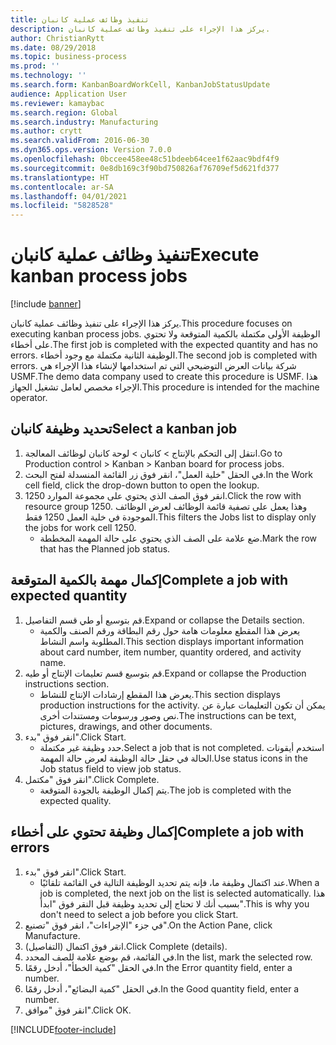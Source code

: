 ```yaml
---
title: تنفيذ وظائف عملية كانبان
description: يركز هذا الإجراء على تنفيذ وظائف عملية كانبان.
author: ChristianRytt
ms.date: 08/29/2018
ms.topic: business-process
ms.prod: ''
ms.technology: ''
ms.search.form: KanbanBoardWorkCell, KanbanJobStatusUpdate
audience: Application User
ms.reviewer: kamaybac
ms.search.region: Global
ms.search.industry: Manufacturing
ms.author: crytt
ms.search.validFrom: 2016-06-30
ms.dyn365.ops.version: Version 7.0.0
ms.openlocfilehash: 0bccee458ee48c51bdeeb64cee1f62aac9bdf4f9
ms.sourcegitcommit: 0e8db169c3f90bd750826af76709ef5d621fd377
ms.translationtype: HT
ms.contentlocale: ar-SA
ms.lasthandoff: 04/01/2021
ms.locfileid: "5828528"
---
```

# <a name="execute-kanban-process-jobs"></a><span data-ttu-id="24326-103">تنفيذ وظائف عملية كانبان</span><span class="sxs-lookup"><span data-stu-id="24326-103">Execute kanban process jobs</span></span>

[!include [banner](../../includes/banner.md)]

<span data-ttu-id="24326-104">يركز هذا الإجراء على تنفيذ وظائف عملية كانبان.</span><span class="sxs-lookup"><span data-stu-id="24326-104">This procedure focuses on executing kanban process jobs.</span></span> <span data-ttu-id="24326-105">الوظيفة الأولى مكتملة بالكمية المتوقعة ولا تحتوي على أخطاء.</span><span class="sxs-lookup"><span data-stu-id="24326-105">The first job is completed with the expected quantity and has no errors.</span></span> <span data-ttu-id="24326-106">الوظيفة الثانية مكتملة مع وجود أخطاء.</span><span class="sxs-lookup"><span data-stu-id="24326-106">The second job is completed with errors.</span></span> <span data-ttu-id="24326-107">شركة بيانات العرض التوضيحي التي تم استخدامها لإنشاء هذا الإجراء هي USMF.</span><span class="sxs-lookup"><span data-stu-id="24326-107">The demo data company used to create this procedure is USMF.</span></span> <span data-ttu-id="24326-108">هذا الإجراء مخصص لعامل تشغيل الجهاز.</span><span class="sxs-lookup"><span data-stu-id="24326-108">This procedure is intended for the machine operator.</span></span>


## <a name="select-a-kanban-job"></a><span data-ttu-id="24326-109">تحديد وظيفة كانبان</span><span class="sxs-lookup"><span data-stu-id="24326-109">Select a kanban job</span></span>
1. <span data-ttu-id="24326-110">انتقل إلى التحكم بالإنتاج‬ > كانبان > لوحة كانبان لوظائف المعالجة‬.</span><span class="sxs-lookup"><span data-stu-id="24326-110">Go to Production control > Kanban > Kanban board for process jobs.</span></span>
2. <span data-ttu-id="24326-111">في الحقل "خلية العمل"، انقر فوق زر القائمة المنسدلة لفتح البحث.</span><span class="sxs-lookup"><span data-stu-id="24326-111">In the Work cell field, click the drop-down button to open the lookup.</span></span>
3. <span data-ttu-id="24326-112">انقر فوق الصف الذي يحتوي على مجموعة الموارد 1250.</span><span class="sxs-lookup"><span data-stu-id="24326-112">Click the row with resource group 1250.</span></span> <span data-ttu-id="24326-113">وهذا يعمل على تصفية قائمة الوظائف لعرض الوظائف الموجودة في خلية العمل 1250 فقط.</span><span class="sxs-lookup"><span data-stu-id="24326-113">This filters the Jobs list to display only the jobs for work cell 1250.</span></span>
    * <span data-ttu-id="24326-114">ضع علامة على الصف الذي يحتوي على حالة المهمة المخططة.</span><span class="sxs-lookup"><span data-stu-id="24326-114">Mark the row that has the Planned job status.</span></span>  

## <a name="complete-a-job-with-expected-quantity"></a><span data-ttu-id="24326-115">إكمال مهمة بالكمية المتوقعة</span><span class="sxs-lookup"><span data-stu-id="24326-115">Complete a job with expected quantity</span></span>
1. <span data-ttu-id="24326-116">قم بتوسيع أو طي قسم التفاصيل.</span><span class="sxs-lookup"><span data-stu-id="24326-116">Expand or collapse the Details section.</span></span>
    * <span data-ttu-id="24326-117">يعرض هذا المقطع معلومات هامة حول رقم البطاقة ورقم الصنف والكمية المطلوبة واسم النشاط.</span><span class="sxs-lookup"><span data-stu-id="24326-117">This section displays important information about card number, item number, quantity ordered, and activity name.</span></span>  
2. <span data-ttu-id="24326-118">قم بتوسيع قسم تعليمات الإنتاج أو طيه.</span><span class="sxs-lookup"><span data-stu-id="24326-118">Expand or collapse the Production instructions section.</span></span>
    * <span data-ttu-id="24326-119">يعرض هذا المقطع إرشادات الإنتاج للنشاط.</span><span class="sxs-lookup"><span data-stu-id="24326-119">This section displays production instructions for the activity.</span></span> <span data-ttu-id="24326-120">يمكن أن تكون التعليمات عبارة عن نص وصور ورسومات ومستندات أخرى.</span><span class="sxs-lookup"><span data-stu-id="24326-120">The instructions can be text, pictures, drawings, and other documents.</span></span>  
3. <span data-ttu-id="24326-121">انقر فوق "بدء".</span><span class="sxs-lookup"><span data-stu-id="24326-121">Click Start.</span></span>
    * <span data-ttu-id="24326-122">حدد وظيفة غير مكتملة.</span><span class="sxs-lookup"><span data-stu-id="24326-122">Select a job that is not completed.</span></span> <span data-ttu-id="24326-123">استخدم أيقونات الحالة في حقل حالة الوظيفة لعرض حالة المهمة.</span><span class="sxs-lookup"><span data-stu-id="24326-123">Use status icons in the Job status field to view job status.</span></span>      
4. <span data-ttu-id="24326-124">انقر فوق "مكتمل".</span><span class="sxs-lookup"><span data-stu-id="24326-124">Click Complete.</span></span>
    * <span data-ttu-id="24326-125">يتم إكمال الوظيفة بالجودة المتوقعة.</span><span class="sxs-lookup"><span data-stu-id="24326-125">The job is completed with the expected quality.</span></span>  

## <a name="complete-a-job-with-errors"></a><span data-ttu-id="24326-126">إكمال وظيفة تحتوي على أخطاء</span><span class="sxs-lookup"><span data-stu-id="24326-126">Complete a job with errors</span></span>
1. <span data-ttu-id="24326-127">انقر فوق "بدء".</span><span class="sxs-lookup"><span data-stu-id="24326-127">Click Start.</span></span>
    * <span data-ttu-id="24326-128">عند اكتمال وظيفة ما، فإنه يتم تحديد الوظيفة التالية في القائمة تلقائيًا.</span><span class="sxs-lookup"><span data-stu-id="24326-128">When a job is completed, the next job on the list is selected automatically.</span></span> <span data-ttu-id="24326-129">هذا بسبب أنك لا تحتاج إلى تحديد وظيفة قبل النقر فوق "ابدأ".</span><span class="sxs-lookup"><span data-stu-id="24326-129">This is why you don't need to select a job before you click Start.</span></span>  
2. <span data-ttu-id="24326-130">في جزء "الإجراءات"، انقر فوق "تصنيع".</span><span class="sxs-lookup"><span data-stu-id="24326-130">On the Action Pane, click Manufacture.</span></span>
3. <span data-ttu-id="24326-131">انقر فوق اكتمال (التفاصيل).</span><span class="sxs-lookup"><span data-stu-id="24326-131">Click Complete (details).</span></span>
4. <span data-ttu-id="24326-132">في القائمة، قم بوضع علامة للصف المحدد.</span><span class="sxs-lookup"><span data-stu-id="24326-132">In the list, mark the selected row.</span></span>
5. <span data-ttu-id="24326-133">في الحقل "كمية الخطأ"، أدخل رقمًا.</span><span class="sxs-lookup"><span data-stu-id="24326-133">In the Error quantity field, enter a number.</span></span>
6. <span data-ttu-id="24326-134">في الحقل "كمية البضائع"، أدخل رقمًا.</span><span class="sxs-lookup"><span data-stu-id="24326-134">In the Good quantity field, enter a number.</span></span>
7. <span data-ttu-id="24326-135">انقر فوق "موافق".</span><span class="sxs-lookup"><span data-stu-id="24326-135">Click OK.</span></span>



[!INCLUDE[footer-include](../../../includes/footer-banner.md)]